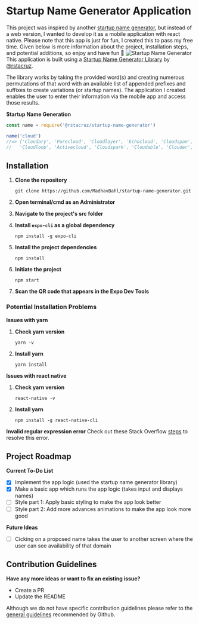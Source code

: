 
# Startup Name Generator Application

This project was inspired by another [startup name generator](https://codepen.io/rstacruz/full/wJyaJb), but instead of a web version, I wanted to develop it as a mobile application with react native. Please note that this app is just for fun, I created this to pass my free time. Given below is more information about the project, installation steps, and potential additions, so enjoy and have fun 🙌
![Startup Name Generator](https://user-images.githubusercontent.com/26179770/68524492-862fb680-02ed-11ea-9817-fc800311e252.png)
This application is built using a [Startup Name Generator Library](https://github.com/rstacruz/startup-name-generator) by [@rstacruz](https://github.com/rstacruz/). 

The library works by taking the provided word(s) and creating numerous permutations of that word with an available list of appended prefixes and suffixes to create variations (or startup names). The application I created enables the user to enter their information via the mobile app and access those results.

**Startup Name Generation**
   ```js
const name = require('@rstacruz/startup-name-generator')

name('cloud')
//=> ['Cloudary', 'Purecloud', 'Cloudlayer', 'Echocloud', 'Cloudspan',
//   'Cloudloop', 'Activecloud', 'Cloudspark', 'Cloudable', 'Clouder', ...]
```

## Installation
1. **Clone the repository**
    ``` 
    git clone https://github.com/MadhavBahl/startup-name-generator.git
    ```

2. **Open terminal/cmd as an Administrator**
3. **Navigate to the project's src folder**
4. **Install `expo-cli` as a global dependency**
    ``` 
    npm install -g expo-cli
    ```
 5. **Install the project dependencies**
    ``` 
    npm install
    ```
 6. **Initiate the project**
    ``` 
    npm start
    ```
 7. **Scan the QR code that appears in the Expo Dev Tools**

### Potential Installation Problems
**Issues with yarn**
1. **Check yarn version**
    ``` 
   yarn -v
    ```
2. **Install yarn**
    ``` 
   yarn install
    ```
**Issues with react native**
1. **Check yarn version**
    ``` 
   react-native -v
    ```
2. **Install yarn**
    ``` 
   npm install -g react-native-cli
    ```
**Invalid regular expression error**
Check out these Stack Overflow [steps](https://stackoverflow.com/questions/58120990/how-to-resolve-the-error-on-react-native-start) to resolve this error.

## Project Roadmap
**Current To-Do List**
- [x] Implement the app logic (used the startup name generator library)
- [x] Make a basic app which runs the app logic (takes input and displays names)
- [ ] Style part 1: Apply basic styling to make the app look better
- [ ] Style part 2: Add more advances animations to make the app look more good

**Future Ideas**
- [ ] Cicking on a proposed name takes the user to another screen where the user can see availability of that domain

## Contribution Guidelines
**Have any more ideas or want to fix an existing issue?**
- Create a PR
- Update the README

Although we do not have specific contribution guidelines please refer to the [general guidelines](https://github.com/github/docs/blob/main/CONTRIBUTING.md) recommended by Github.
